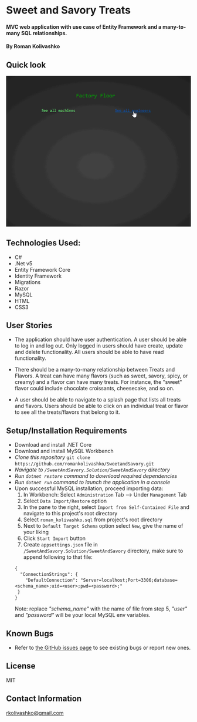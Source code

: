 # Sweet and Savory Treats

#### MVC web application with use case of Entity Framework and a many-to-many SQL relationships. 

#### By Roman Kolivashko

## Quick look

![](./SweetAndSavory/wwwroot/img/factory.gif)

## Technologies Used:
* C#
* .Net v5
* Entity Framework Core
* Identity Framework
* Migrations
* Razor
* MySQL 
* HTML
* CSS3


## User Stories

* The application should have user authentication. A user should be able to log in and log out. Only logged in users should have create, update and delete functionality. All users should be able to have read functionality.

* There should be a many-to-many relationship between Treats and Flavors. A treat can have many flavors (such as sweet, savory, spicy, or creamy) and a flavor can have many treats. For instance, the "sweet" flavor could include chocolate croissants, cheesecake, and so on.

* A user should be able to navigate to a splash page that lists all treats and flavors. Users should be able to click on an individual treat or flavor to see all the treats/flavors that belong to it.

## Setup/Installation Requirements

* Download and install .NET Core
* Download and install MySQL Workbench
* _Clone this repository_ `git clone https://github.com/romankolivashko/SweetandSavory.git`
* _Navigate to `/SweetAndSavory.Solution/SweetAndSavory` directory_
* _Run `dotnet restore` command to download required dependencies_
* _Run `dotnet run` command to launch the application in a console_
* Upon successful MySQL installation, proceed importing data:
  1. In Workbench: Select `Administration` Tab --> Under `Management` Tab 
  2. Select `Data Import/Restore` option
  3. In the pane to the right, select `Import from Self-Contained File` and navigate to this project's root directory
  4. Select `roman_kolivashko.sql` from project's root directory
  5. Next to `Default Target Schema` option select `New`, give the name of your liking
  6. Click `Start Import` button
  7. Create `appsettings.json` file in `/SweetAndSavory.Solution/SweetAndSavory` directory, make sure to append following to that file:
  ```
  {
    "ConnectionStrings": {
      "DefaultConnection": "Server=localhost;Port=3306;database=<schema_name>;uid=<user>;pwd=<password>;"
   }
  }
  ```
  Note: replace *"schema_name"* with the name of file from step 5, *"user"* and *"password"* will be your local MySQL env variables.


## Known Bugs

* Refer to [the GitHub issues page](https://github.com/romankolivashko/SweetandSavory/issues) to see existing bugs or report new ones. 

## License

MIT
## Contact Information

rkolivashko@gmail.com
